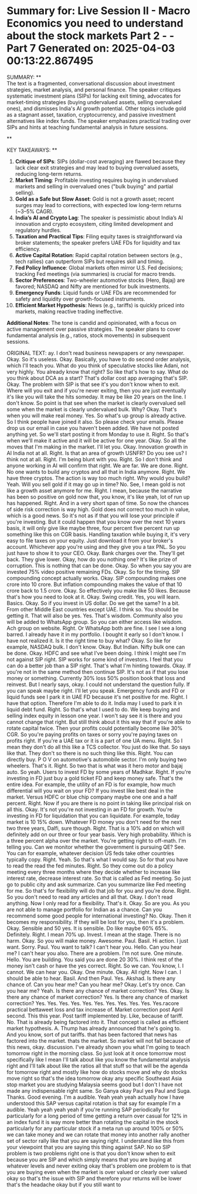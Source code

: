 Summary for: Live Session II - Macro Economics you need to understand about the stock markets Part 2 - - Part 7
Generated on: 2025-04-03 00:13:22.867495
==================================================

SUMMARY:
**  
The text is a fragmented, conversational discussion about investment strategies, market analysis, and personal finance. The speaker critiques systematic investment plans (SIPs) for lacking exit timing, advocates for market-timing strategies (buying undervalued assets, selling overvalued ones), and dismisses India's AI growth potential. Other topics include gold as a stagnant asset, taxation, cryptocurrency, and passive investment alternatives like index funds. The speaker emphasizes practical trading over SIPs and hints at teaching fundamental analysis in future sessions.

**

KEY TAKEAWAYS:
**  
1. **Critique of SIPs**: SIPs (dollar-cost averaging) are flawed because they lack clear exit strategies and may lead to buying overvalued assets, reducing long-term returns.  
2. **Market Timing**: Profitable investing requires buying in undervalued markets and selling in overvalued ones ("bulk buying" and partial selling).  
3. **Gold as a Safe but Slow Asset**: Gold is not a growth asset; recent surges may lead to corrections, with expected low long-term returns (~3–5% CAGR).  
4. **India’s AI and Crypto Lag**: The speaker is pessimistic about India’s AI innovation and crypto ecosystem, citing limited development and regulatory hurdles.  
5. **Taxation and Practical Tips**: Filing equity taxes is straightforward via broker statements; the speaker prefers UAE FDs for liquidity and tax efficiency.  
6. **Active Capital Rotation**: Rapid capital rotation between sectors (e.g., tech rallies) can outperform SIPs but requires skill and timing.  
7. **Fed Policy Influence**: Global markets often mirror U.S. Fed decisions; tracking Fed meetings (via summaries) is crucial for macro trends.  
8. **Sector Preferences**: Two-wheeler automotive stocks (Hero, Bajaj) are favored; NASDAQ and Nifty are mentioned for bulk investments.  
9. **Emergency Funds**: Liquid funds or UAE FDs are recommended for safety and liquidity over growth-focused instruments.  
10. **Efficient Market Hypothesis**: News (e.g., tariffs) is quickly priced into markets, making reactive trading ineffective.  

**Additional Notes**: The tone is candid and opinionated, with a focus on active management over passive strategies. The speaker plans to cover fundamental analysis (e.g., ratios, stock movements) in subsequent sessions.

ORIGINAL TEXT:
ay. I don't read business newspapers or any newspaper. Okay. So it's useless. Okay. Basically, you have to do second order analysis, which I'll teach you. What do you think of speculative stocks like Adani, not very highly. You already know that right? So like that's how to say. What do you think about DCA as a start? That's dollar cost app averaging that's SIP. Okay. The problem with SIP is that see it's you don't know when to exit. Where will you exit and if you're never exiting, then you are just eventually it's like you will take the hits someday. It may be like 20 years on the line. I don't know. So point is that see when the market is clearly overvalued sell some when the market is clearly undervalued bulk. Why? Okay. That's when you will make real money. Yes. So what's up group is already active. So I think people have joined it also. So please check your emails. Please drop us our email in case you haven't been added. We have not posted anything yet. So we'll start posting it from Monday to use it. Right. So that's when we'll make it active and it will be active for one year. Okay. So all the moves that I'm making in the market. I'll let you. Okay. Innovation growth in AI India not at all. Right. Is that an area of growth USNFR? Do you see us? I think not at all. Right. I'm being blunt with you. Right. So I don't think and anyone working in AI will confirm that right. We are far. We are done. Right. No one wants to build any cryptos and all that in India anymore. Right. We have three cryptos. The action is way too much right. Why would you build? Yeah. Will you sell gold if it may go up in time? No. See, I mean gold is not like a growth asset anymore for me. Right. I mean, because the narrative has been so positive on gold now that, you know, it's like yeah, lot of run up has happened. Right. And in a very short span of time. So now the chances of side risk correction is way high. Gold does not correct too much in value, which is a good news. So it's not as if that you will lose your principle if you're investing. But it could happen that you know over the next 10 years basis, it will only give like maybe three, four percent five percent run up something like this on CGR basis. Handling taxation while buying it, it's very easy to file taxes on your equity. Just download it from your broker's account. Whichever app you're using and they give you a tax PNL. So you just have to show it to your CEO. Okay. Bank charges over the. They'll get back. They give lower. Okay, how do you nothing one? It's like prize of corruption. This is nothing that can be done. Okay. So when you say you are invested 75% video positive remaining FDs. Okay. So for the timing. SIP compounding concept actually works. Okay. SIP compounding makes one crore into 10 crore. But inflation compounding makes the value of that 10 crore back to 1.5 crore. Okay. So effectively you make like 50 likes. Because that's how you need to look at it. Okay. Swing credit. Yes, you will learn. Basics. Okay. So if you invest in US dollar. Do we get the same? In a bit. From other Middle East countries except UAE. I think so. You should be getting it. That will also be yes. Yes. That's wisdom. Community also you will be added to WhatsApp group. So you can either access like wisdom. Ach group on website. Right. Or WhatsApp both are fine. I see I see a long barred. I already have it in my portfolio. I bought it early so I don't know. I have not realized it. Is it the right time to buy what? Okay. So like for example, NASDAQ bulk. I don't know. Okay. But Indian. Nifty bulk one can be done. Okay. HDFC and see what I've been doing. I think I might see I'm not against SIP right. SIP works for some kind of investors. I feel that you can do a better job than a SIP right. That's what I'm hinting towards. Okay. If you're not in the same method then continue SIP. It's not as if that you lose money or something. Currently 30% loss 50% position book that loss and reinvest. But I nearly says, okay. I could not understand the question fully. If you can speak maybe right. I'll let you speak. Emergency funds and FD or liquid funds see I park it in UAE FD because it's net positive for me. Right. I have that option. Therefore I'm able to do it. India may I used to park it in liquid debt fund. Right. So that's what I used to do. We keep buying and selling index equity in lesson one year. I won't say see it is there and you cannot change that right. But still think about it this way that if you're able to rotate capital twice. Then your profits could potentially become like 30% CGR. So you're paying profits on taxes or sorry you're paying taxes on profits right. If you're a UAE tax or it is a part of one UA menu. Right. So I mean they don't do all this like a TCS collector. You just do like that. So says like that. They don't so there is no such thing like this. Right. You can directly buy. P O V on automotive's automobile sector. I'm only buying two wheelers. That's it. Right. So two that is what was it hero motor and bajaj auto. So yeah. Users to invest FD by some years of Madhkar. Right. If you're investing in FD just buy a gold ticket FD and keep money safe. That's the entire idea. For example, the utility of an FD is for example, how much differential will you wait on your FD? If you invest like best deal in the market. Versus HDFC or blue chip company maybe one one and a half percent. Right. Now if you are there is no point in taking like principal risk on all this. Okay. It's not you're not investing in an FD for growth. You're investing in FD for liquidation that you can liquidate. For example, today market is 10 15% down. Whatever FD money you don't need for the next two three years, Dalfi, sure though. Right. That is a 10% add on which will definitely add on our three or four year basis. Very high probability. Which is a three percent alpha over the market. You're getting right to off-math. I'm telling you. Can we monitor whether the government is pursuing QE? See. You can for example, whatever decision US feds take other countries typically copy. Right. Yeah. So that's what I would say. So for that you have to read the read the fed minutes. Right. So they come out do a policy meeting every three months where they decide whether to increase like interest rate, decrease interest rate. So that is called as Fed meeting. So just go to public city and ask summarize. Can you summarize like Fed meeting for me. So that's for flexibility will do that job for you and you're done. Right. So you don't need to read any articles and all that. Okay. I don't read anything. Now I only read for a flexibility. That's it. Okay. So are you. As you are not able to manage portfolio for Indian as a chance. Can you recommend some good people for international investing? No. Okay. Then it becomes my responsibility. If they will be lost for you, then it's a problem. Okay. Sensible and 50 yes. It is sensible. Do like maybe 60% 65%. Definitely. Right. I mean 70% up. Invest. I mean at the stage. There is no harm. Okay. So you will make money. Awesome. Paul. Basil. Hi action. I just want. Sorry. Paul. You want to talk? I can't hear you. Hello. Can you hear me? I can't hear you also. There are a problem. I'm not sure. One minute. Hello. You are building. You said you are done 20 30%. I think rest of the money isn't cash or have the yes correct. Right. So we can. You know, I. I cannot. We can hear you. Okay. One minute. Okay. All right. Now I can. I should be able to hear. Basil. And then Paul. Yes. Akshad. Is there any chance of. Can you hear me? Can you hear me? Okay. Let's try once. Can you hear me? Yeah. Is there any chance of market correction? Yes. Okay. Is there any chance of market correction? Yes. Is there any chance of market correction? Yes. Yes. Yes. Yes. Yes. Yes. Yes. Yes. Yes. Yes. Yes.гаcore practical bettaweet loss and tax increase of. Market correction post April second. This this year. Post tariff implemented by. Like, because of tariff. No. That is already being factored into it. That concept is called as efficient market hypothesis. A. Thump has already announced that he's going to. And you know, sort of put tariffs. that has been factored that news has factored into the market. thats the market. So market will not fall because of this news, okay. discussion. I've already shown you what I'm going to teach tomorrow right in the morning class. So just look at it once tomorrow most specifically like I mean I'll talk about like you know the fundamental analysis right and I'll talk about like the ratios all that stuff so that will be the agenda for tomorrow right and mostly like how do stocks move and why do stocks move right so that's the idea tomorrow okay any specific Southeast Asia stop market you are studying Malaysia seems good but I don't I have not made any indispensable right same. So Ganya okay Paul yes Paul and Suga. Thanks. Good evening. I'm a audible. Yeah yeah yeah actually how I have understood this SAP versus capital rotation is that say for example I'm a audible. Yeah yeah yeah yeah if you're running SAP periodically for particularly for a long period of time getting a return over casual for 12% in an index fund it is way more better than rotating the capital in the stock particularly for any particular stock if a meta run up around 100% or 50% we can take money and we can rotate that money into another rally another set of sector rally like that you are saying right. I understand like this from your viewpoint that you are saying this thing against SAP. No so SIP problem is two problems right one is that you don't know when to exit because you are SIP and which simply means that you are buying at whatever levels and never exiting okay that's problem one problem to is that you are buying even when the market is over valued or clearly over valued okay so that's the issue with SIP and therefore your returns will be lower that's the headache okay but if you still want to